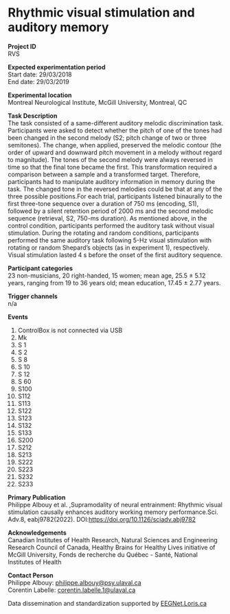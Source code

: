 # Rhythmic visual stimulation and auditory memory
**Project ID**\
RVS

**Expected experimentation period**\
Start date: 29/03/2018\
End date: 29/03/2019

**Experimental location**\
Montreal Neurological Institute, McGill University, Montreal, QC

**Task Description**\
The task consisted of a same-different auditory melodic discrimination task. Participants were asked to detect whether the pitch of one of the tones had been changed in the second melody (S2; pitch change of two or three semitones). The change, when applied, preserved the melodic contour (the order of upward and downward pitch movement in a melody without regard to magnitude). The tones of the second melody were always reversed in time so that the final tone became the first. This transformation required a comparison between a sample and a transformed target. Therefore, participants had to manipulate auditory information in memory during the task. The changed tone in the reversed melodies could be that at any of the three possible positions.For each trial, participants listened binaurally to the first three-tone sequence over a duration of 750 ms (encoding, S1), followed by a silent retention period of 2000 ms and the second melodic sequence (retrieval, S2, 750-ms duration). As mentioned above, in the control condition, participants performed the auditory task without visual stimulation. During the rotating and random conditions, participants performed the same auditory task following 5-Hz visual stimulation with rotating or random Shepard’s objects (as in experiment 1), respectively. Visual stimulation lasted 4 s before the onset of the first auditory sequence.

**Participant categories**\
23 non-musicians, 20 right-handed, 15 women; mean age, 25.5 ± 5.12 years, ranging from 19 to 36 years old; mean education, 17.45 ± 2.77 years.

**Trigger channels**\
n/a

**Events**
1. ControlBox is not connected via USB
2. Mk
3. S  1
4. S  2
5. S  8
6. S 10
7. S 12
8. S 60
9. S100
10. S112
11. S113
12. S122
13. S123
14. S132
15. S133
16. S200
17. S212
18. S213
19. S222
20. S223
21. S232
22. S233

**Primary Publication**\
Philippe Albouy et al. ,Supramodality of neural entrainment: Rhythmic visual stimulation causally enhances auditory working memory performance.Sci. Adv.8, eabj9782(2022). DOI:https://doi.org/10.1126/sciadv.abj9782

**Acknowledgements**\
Canadian Institutes of Health Research, Natural Sciences and Engineering Research Council of Canada, Healthy Brains for Healthy Lives initiative of McGill University, Fonds de recherche du Québec - Santé, National Institutes of Health

**Contact Person**\
Philippe Albouy: philippe.albouy@psy.ulaval.ca\
Corentin Labelle: corentin.labelle.1@ulaval.ca

Data dissemination and standardization supported by [EEGNet.Loris.ca](https://eegnet.loris.ca)
